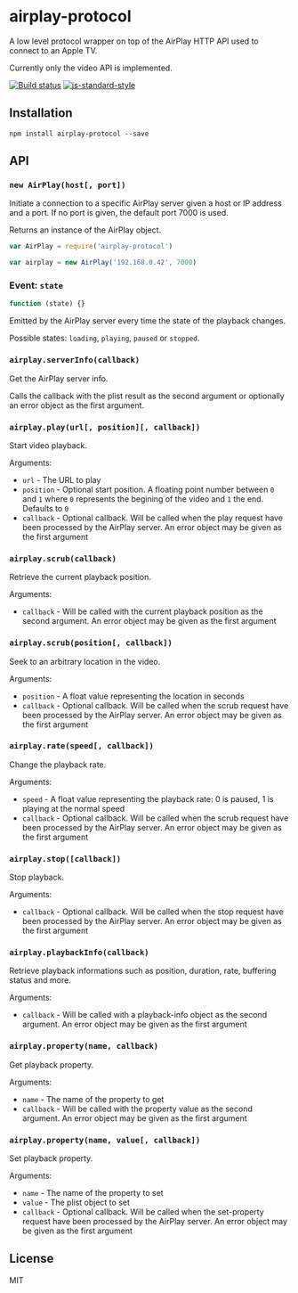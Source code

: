# airplay-protocol

A low level protocol wrapper on top of the AirPlay HTTP API used to
connect to an Apple TV.

Currently only the video API is implemented.

[![Build status](https://travis-ci.org/watson/airplay-protocol.svg?branch=master)](https://travis-ci.org/watson/airplay-protocol)
[![js-standard-style](https://img.shields.io/badge/code%20style-standard-brightgreen.svg?style=flat)](https://github.com/feross/standard)

## Installation

```
npm install airplay-protocol --save
```

## API

### `new AirPlay(host[, port])`

Initiate a connection to a specific AirPlay server given a host or IP
address and a port. If no port is given, the default port 7000 is used.

Returns an instance of the AirPlay object.

```js
var AirPlay = require('airplay-protocol')

var airplay = new AirPlay('192.168.0.42', 7000)
```

### Event: `state`

```js
function (state) {}
```

Emitted by the AirPlay server every time the state of the playback
changes.

Possible states: `loading`, `playing`, `paused` or `stopped`.

### `airplay.serverInfo(callback)`

Get the AirPlay server info.

Calls the callback with the plist result as the second argument or
optionally an error object as the first argument.

### `airplay.play(url[, position][, callback])`

Start video playback.

Arguments:

- `url` - The URL to play
- `position` - Optional start position. A floating point number between
  `0` and `1` where `0` represents the begining of the video and `1` the
  end. Defaults to `0`
- `callback` - Optional callback. Will be called when the play request
  have been processed by the AirPlay server. An error object may be
  given as the first argument

### `airplay.scrub(callback)`

Retrieve the current playback position.

Arguments:

- `callback` - Will be called with the current playback position as the
  second argument. An error object may be given as the first argument

### `airplay.scrub(position[, callback])`

Seek to an arbitrary location in the video.

Arguments:

- `position` - A float value representing the location in seconds
- `callback` - Optional callback. Will be called when the scrub request
  have been processed by the AirPlay server. An error object may be
  given as the first argument

### `airplay.rate(speed[, callback])`

Change the playback rate.

Arguments:

- `speed` - A float value representing the playback rate: 0 is paused, 1
  is playing at the normal speed
- `callback` - Optional callback. Will be called when the scrub request
  have been processed by the AirPlay server. An error object may be
  given as the first argument

### `airplay.stop([callback])`

Stop playback.

Arguments:

- `callback` - Optional callback. Will be called when the stop request
  have been processed by the AirPlay server. An error object may be
  given as the first argument

### `airplay.playbackInfo(callback)`

Retrieve playback informations such as position, duration, rate,
buffering status and more.

Arguments:

- `callback` - Will be called with a playback-info object as the second
  argument. An error object may be given as the first argument

### `airplay.property(name, callback)`

Get playback property.

Arguments:

- `name` - The name of the property to get
- `callback` - Will be called with the property value as the second
  argument. An error object may be given as the first argument

### `airplay.property(name, value[, callback])`

Set playback property.

Arguments:

- `name` - The name of the property to set
- `value` - The plist object to set
- `callback` - Optional callback. Will be called when the set-property
  request have been processed by the AirPlay server. An error object may
  be given as the first argument

## License

MIT
